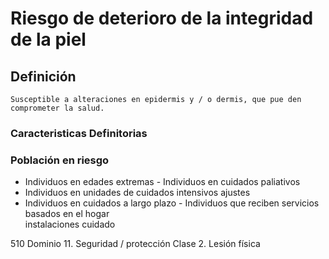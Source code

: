 # Riesgo de deterioro de la integridad de la piel
## Definición
	Susceptible a alteraciones en epidermis y / o dermis, que pue den comprometer la salud.

### Caracteristicas Definitorias


### Población en riesgo
- Individuos en edades extremas  - Individuos en cuidados 
paliativos  
- Individuos en unidades de 
cuidados intensivos   ajustes  
- Individuos en cuidados a largo 
plazo  - Individuos que reciben servicios 
basados en el hogar  
 instalaciones   cuidado  
 
 
 
 
510 
Dominio 11. Seguridad / protección  Clase 2. Lesión física


